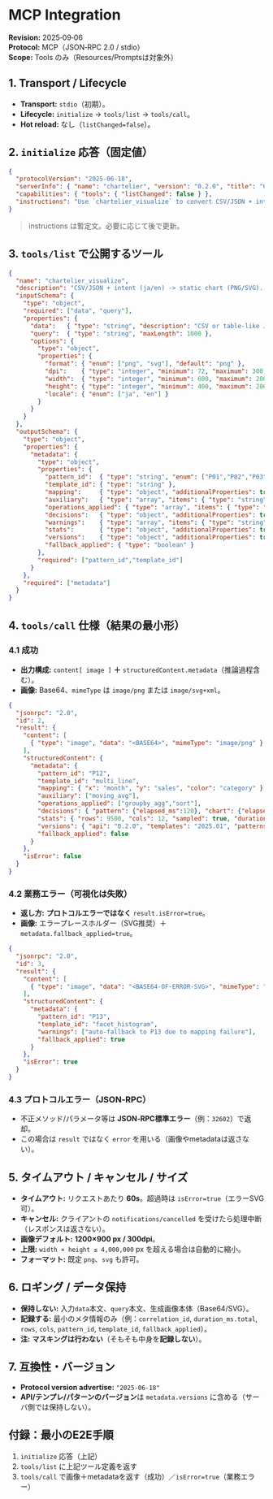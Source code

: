 # MCP Integration

**Revision:** 2025‑09‑06<br>
**Protocol:** MCP（JSON‑RPC 2.0 / stdio）<br>
**Scope:** Tools のみ（Resources/Promptsは対象外）<br>

## 1. Transport / Lifecycle

- **Transport:** `stdio`（初期）。
- **Lifecycle:** `initialize` → `tools/list` → `tools/call`。
- **Hot reload:** なし（`listChanged=false`）。

## 2. `initialize` 応答（固定値）

```json
{
  "protocolVersion": "2025-06-18",
  "serverInfo": { "name": "chartelier", "version": "0.2.0", "title": "Chartelier MCP Server" },
  "capabilities": { "tools": { "listChanged": false } },
  "instructions": "Use `chartelier_visualize` to convert CSV/JSON + intent (ja/en) into a static chart. Required: data, query. Defaults: format=png, dpi=300, size=1200x900. Timeout 60s. On failure, fallback to P13."
}

```

> instructions は暫定文。必要に応じて後で更新。
> 

## 3. `tools/list` で公開するツール

```json
{
  "name": "chartelier_visualize",
  "description": "CSV/JSON + intent (ja/en) -> static chart (PNG/SVG). Uses 9 predefined patterns; fallback to P13 on failure.",
  "inputSchema": {
    "type": "object",
    "required": ["data", "query"],
    "properties": {
      "data":   { "type": "string", "description": "CSV or table-like JSON (UTF-8)" },
      "query":  { "type": "string", "maxLength": 1000 },
      "options": {
        "type": "object",
        "properties": {
          "format": { "enum": ["png", "svg"], "default": "png" },
          "dpi":    { "type": "integer", "minimum": 72, "maximum": 300, "default": 300 },
          "width":  { "type": "integer", "minimum": 600, "maximum": 2000, "default": 1200 },
          "height": { "type": "integer", "minimum": 400, "maximum": 2000, "default": 900 },
          "locale": { "enum": ["ja", "en"] }
        }
      }
    }
  },
  "outputSchema": {
    "type": "object",
    "properties": {
      "metadata": {
        "type": "object",
        "properties": {
          "pattern_id":  { "type": "string", "enum": ["P01","P02","P03","P12","P13","P21","P23","P31","P32"] },
          "template_id": { "type": "string" },
          "mapping":     { "type": "object", "additionalProperties": true },
          "auxiliary":   { "type": "array", "items": { "type": "string" } },
          "operations_applied": { "type": "array", "items": { "type": "string" } },
          "decisions":   { "type": "object", "additionalProperties": true },   // 推論過程（選定理由・経過時間など）
          "warnings":    { "type": "array", "items": { "type": "string" } },
          "stats":       { "type": "object", "additionalProperties": true },
          "versions":    { "type": "object", "additionalProperties": true },
          "fallback_applied": { "type": "boolean" }
        },
        "required": ["pattern_id","template_id"]
      }
    },
    "required": ["metadata"]
  }
}

```

## 4. `tools/call` 仕様（結果の最小形）

### 4.1 成功

- **出力構成:** `content[ image ]` **＋** `structuredContent.metadata`（推論過程含む）。
- **画像:** Base64、`mimeType` は `image/png` または `image/svg+xml`。

```json
{
  "jsonrpc": "2.0",
  "id": 2,
  "result": {
    "content": [
      { "type": "image", "data": "<BASE64>", "mimeType": "image/png" }
    ],
    "structuredContent": {
      "metadata": {
        "pattern_id": "P12",
        "template_id": "multi_line",
        "mapping": { "x": "month", "y": "sales", "color": "category" },
        "auxiliary": ["moving_avg"],
        "operations_applied": ["groupby_agg","sort"],
        "decisions": { "pattern": {"elapsed_ms":120}, "chart": {"elapsed_ms":85} },
        "stats": { "rows": 9500, "cols": 12, "sampled": true, "duration_ms": { "total": 4210 } },
        "versions": { "api": "0.2.0", "templates": "2025.01", "patterns": "v1" },
        "fallback_applied": false
      }
    },
    "isError": false
  }
}

```

### 4.2 業務エラー（可視化は失敗）

- **返し方:** **プロトコルエラーではなく** `result.isError=true`。
- **画像:** エラープレースホルダー（SVG推奨）＋`metadata.fallback_applied=true`。

```json
{
  "jsonrpc": "2.0",
  "id": 3,
  "result": {
    "content": [
      { "type": "image", "data": "<BASE64-OF-ERROR-SVG>", "mimeType": "image/svg+xml" }
    ],
    "structuredContent": {
      "metadata": {
        "pattern_id": "P13",
        "template_id": "facet_histogram",
        "warnings": ["auto-fallback to P13 due to mapping failure"],
        "fallback_applied": true
      }
    },
    "isError": true
  }
}

```

### 4.3 プロトコルエラー（JSON‑RPC）

- 不正メソッド/パラメータ等は **JSON‑RPC標準エラー**（例：`32602`）で返却。
- この場合は `result` ではなく `error` を用いる（画像やmetadataは返さない）。

## 5. タイムアウト / キャンセル / サイズ

- **タイムアウト:** リクエストあたり **60s**。超過時は `isError=true`（エラーSVG可）。
- **キャンセル:** クライアントの `notifications/cancelled` を受けたら処理中断（レスポンスは返さない）。
- **画像デフォルト:** **1200×900 px / 300dpi**。
- **上限:** `width × height ≤ 4,000,000` px を超える場合は自動的に縮小。
- **フォーマット:** 既定 `png`、`svg` も許可。

## 6. ロギング / データ保持

- **保持しない:** 入力`data`本文、`query`本文、生成画像本体（Base64/SVG）。
- **記録する:** 最小のメタ情報のみ（例：`correlation_id`, `duration_ms.total`, `rows`, `cols`, `pattern_id`, `template_id`, `fallback_applied`）。
- **注:** **マスキングは行わない**（そもそも中身を**記録しない**）。

## 7. 互換性・バージョン

- **Protocol version advertise:** `"2025-06-18"`
- **API/テンプレ/パターンのバージョン**は `metadata.versions` に含める（サーバ側では保持しない）。

## 付録：最小のE2E手順

1. `initialize` 応答（上記）
2. `tools/list` に上記ツール定義を返す
3. `tools/call` で画像＋metadataを返す（成功）／`isError=true`（業務エラー）